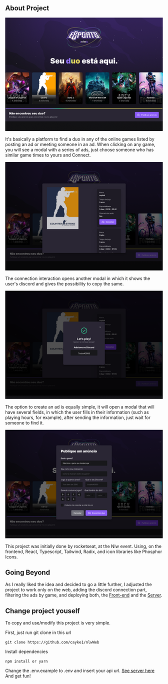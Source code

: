 ## About Project

<img src="./preview-image.png"/>

It's basically a platform to find a duo in any of the online games listed by posting an ad or meeting someone in an ad. When clicking on any game, you will see a modal with a series of ads, just choose someone who has similar game times to yours and Connect.

<img src="./preview-ads.png"/>

The connection interaction opens another modal in which it shows the user's discord and gives the possibility to copy the same.

<img src="./preview-connection.png"/>

The option to create an ad is equally simple, it will open a modal that will have several fields, in which the user fills in their information (such as playing hours, for example), after sending the information, just wait for someone to find it.

<img src="./preview-publish-ad.png"/>

This project was initially done by rocketseat, at the Nlw event. Using, on the frontend, React, Typescript, Tailwind, Radix, and icon libraries like Phosphor Icons.

## Going Beyond
As I really liked the idea and decided to go a little further, I adjusted the project to work only on the web, adding the discord connection part, filtering the ads by game, and deploying both, the <a href="https://nlw-web-amber.vercel.app/">Front-end</a> and the <a href="https://github.com/cayke1/nlwServer">Server</a>.

## Change project youself
To copy and use/modify this project is very simple.

First, just run git clone in this url
```
git clone https://github.com/cayke1/nlwWeb
```
Install dependencies
```
npm install or yarn
```
Change the .env.example to .env and insert your api url. <a href="https://github.com/cayke1/nlwServer">See server here</a>
And get fun!
